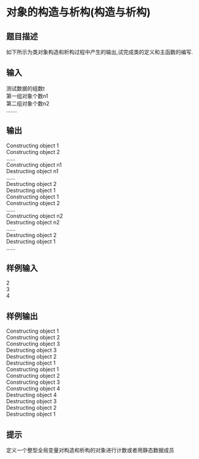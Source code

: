 # 对象的构造与析构(构造与析构)  
  
## 题目描述  
如下所示为类对象构造和析构过程中产生的输出,试完成类的定义和主函数的编写.  
## 输入  
测试数据的组数t  
第一组对象个数n1  
第二组对象个数n2  
.......  
## 输出  
Constructing object 1  
Constructing object 2  
......  
Constructing object n1  
Destructing object n1  
......  
Destructing object 2  
Destructing object 1  
Constructing object 1  
Constructing object 2  
......  
Constructing object n2  
Destructing object n2  
......  
Destructing object 2  
Destructing object 1  
......  
## 样例输入  
2  
3  
4  
## 样例输出  
Constructing object 1  
Constructing object 2  
Constructing object 3  
Destructing object 3  
Destructing object 2  
Destructing object 1  
Constructing object 1  
Constructing object 2  
Constructing object 3  
Constructing object 4  
Destructing object 4  
Destructing object 3  
Destructing object 2  
Destructing object 1  
## 提示  
  
定义一个整型全局变量对构造和析构的对象进行计数或者用静态数据成员  
  
